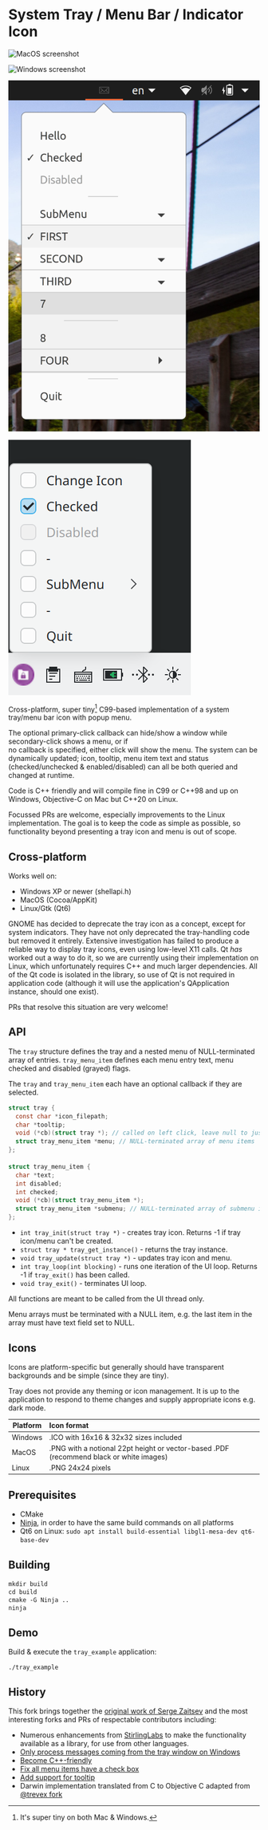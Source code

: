# System Tray / Menu Bar / Indicator Icon

![MacOS screenshot](./screenshot_macosx.png)

![Windows screenshot](./screenshot_windows.png)

![GNOME screenshot](./screenshot_gnome.png)

![KDE screenshot](./screenshot_kde.png)

Cross-platform, super tiny[^1] C99-based implementation of a system tray/menu bar icon with popup menu.

[^1]: It's super tiny on both Mac & Windows.

The optional primary-click callback can hide/show a window while secondary-click shows a menu, or if  
no callback is specified, either click will show the menu.  The system can be dynamically 
updated; icon, tooltip, menu item text and status (checked/unchecked & enabled/disabled) can all be 
both queried and changed at runtime. 

Code is C++ friendly and will compile fine in C99 or C++98 and up on Windows, Objective-C on Mac but C++20 on Linux.

Focussed PRs are welcome, especially improvements to the Linux implementation.  The goal is to 
keep the code as simple as possible, so functionality beyond presenting a tray icon and menu is 
out of scope.

## Cross-platform

Works well on:

* Windows XP or newer (shellapi.h)
* MacOS (Cocoa/AppKit)
* Linux/Gtk (Qt6)

GNOME has decided to deprecate the tray icon as a concept, except for system indicators. They have 
not only deprecated the tray-handling code but removed it entirely.  Extensive investigation has
failed to produce a reliable way to display tray icons, even using low-level X11 calls.  Qt _has_ 
worked out a way to do it, so we are currently using their implementation on Linux, which 
unfortunately requires C++ and much larger dependencies.  All of the Qt code is isolated in the
library, so use of Qt is not required in application code (although it will use the application's 
QApplication instance, should one exist).

PRs that resolve this situation are very welcome!

## API

The `tray` structure defines the tray and a nested menu of NULL-terminated array of entries.
`tray_menu_item` defines each menu entry text, menu checked and disabled (grayed) flags.

The `tray` and `tray_menu_item` each have an optional callback if they are selected.

```c
struct tray {
  const char *icon_filepath;
  char *tooltip;
  void (*cb)(struct tray *); // called on left click, leave null to just open menu
  struct tray_menu_item *menu; // NULL-terminated array of menu items
};

struct tray_menu_item {
  char *text;
  int disabled;
  int checked;
  void (*cb)(struct tray_menu_item *);
  struct tray_menu_item *submenu; // NULL-terminated array of submenu items
};
```

* `int tray_init(struct tray *)` - creates tray icon. Returns -1 if tray icon/menu can't be created.
* `struct tray * tray_get_instance()` - returns the tray instance.
* `void tray_update(struct tray *)` - updates tray icon and menu.
* `int tray_loop(int blocking)` - runs one iteration of the UI loop. Returns -1 if `tray_exit()` has been called.
* `void tray_exit()` - terminates UI loop.

All functions are meant to be called from the UI thread only.

Menu arrays must be terminated with a NULL item, e.g. the last item in the
array must have text field set to NULL.

## Icons

Icons are platform-specific but generally should have transparent backgrounds and be simple (since 
they are tiny).

Tray does not provide any theming or icon management.  It is up to the application to respond
to theme changes and supply appropriate icons e.g. dark mode.

| Platform | Icon format                                                                             |
|---------|:----------------------------------------------------------------------------------------|
| Windows | .ICO with 16x16 & 32x32 sizes included                                                  |
| MacOS   | .PNG with a notional 22pt height or vector-based .PDF (recommend black or white images) |
| Linux   | .PNG 24x24 pixels                                                                       |

## Prerequisites

* CMake
* [Ninja](https://ninja-build.org/), in order to have the same build commands on all platforms
* Qt6 on Linux: `sudo apt install build-essential libgl1-mesa-dev qt6-base-dev`

## Building

```
mkdir build
cd build
cmake -G Ninja ..
ninja
```

## Demo

Build & execute the `tray_example` application:

```
./tray_example
```

## History

This fork brings together the [original work of Serge Zaitsev](https://github.com/zserge/tray) and
the most interesting forks and PRs of respectable contributors including:

* Numerous enhancements from [StirlingLabs](https://github.com/StirlingLabs/tray) to make the functionality
 available as a library, for use from other languages.
* [Only process messages coming from the tray window on Windows](https://github.com/zserge/tray/pull/18)
* [Become C++-friendly](https://github.com/zserge/tray/pull/16)
* [Fix all menu items have a check box](https://github.com/zserge/tray/pull/11)
* [Add support for tooltip](https://github.com/zserge/tray/pull/11)
* Darwin implementation translated from C to Objective C adapted from [@trevex fork](https://github.com/trevex/tray)

